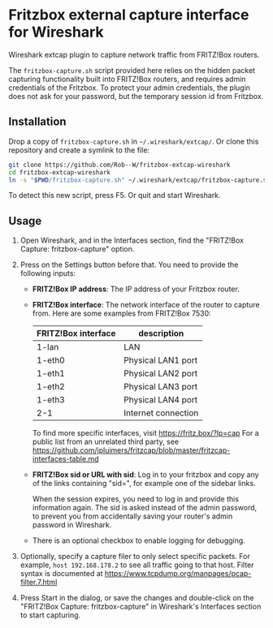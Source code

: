 # Fritzbox external capture interface for Wireshark

Wireshark extcap plugin to capture network traffic from FRITZ!Box routers.

The `fritzbox-capture.sh` script provided here relies on the hidden packet
capturing functionality built into FRITZ!Box routers, and requires admin
credentials of the Fritzbox. To protect your admin credentials, the plugin
does not ask for your password, but the temporary session id from Fritzbox.


## Installation

Drop a copy of `fritzbox-capture.sh` in `~/.wireshark/extcap/`.
Or clone this repository and create a symlink to the file:

```sh
git clone https://github.com/Rob--W/fritzbox-extcap-wireshark
cd fritzbox-extcap-wireshark
ln -s "$PWD/fritzbox-capture.sh" ~/.wireshark/extcap/fritzbox-capture.sh
```

To detect this new script, press F5. Or quit and start Wireshark.


## Usage

1. Open Wireshark, and in the Interfaces section, find the "FRITZ!Box Capture: fritzbox-capture" option.
2. Press on the Settings button before that. You need to provide the following inputs:

   - **FRITZ!Box IP address**: The IP address of your Fritzbox router.
   - **FRITZ!Box interface**: The network interface of the router to capture from.
     Here are some examples from FRITZ!Box 7530:

     | FRITZ!Box interface | description |
     | - | - |
     | 1-lan | LAN |
     | 1-eth0 | Physical LAN1 port |
     | 1-eth1 | Physical LAN2 port |
     | 1-eth2 | Physical LAN3 port |
     | 1-eth3 | Physical LAN4 port |
     | 2-1 | Internet connection |

     To find more specific interfaces, visit https://fritz.box/?lp=cap
     For a public list from an unrelated third party, see https://github.com/jpluimers/fritzcap/blob/master/fritzcap-interfaces-table.md

   - **FRITZ!Box sid or URL with sid**: Log in to your fritzbox and copy any
     of the links containing "sid=", for example one of the sidebar links.

     When the session expires, you need to log in and provide this information
     again. The sid is asked instead of the admin password, to prevent you from
     accidentally saving your router's admin password in Wireshark.

   - There is an optional checkbox to enable logging for debugging.

3. Optionally, specify a capture filer to only select specific packets. For
   example, `host 192.168.178.2` to see all traffic going to that host. Filter
   syntax is documented at https://www.tcpdump.org/manpages/pcap-filter.7.html

4. Press Start in the dialog, or save the changes and double-click on the
   "FRITZ!Box Capture: fritzbox-capture" in Wireshark's Interfaces section to
   start capturing.

